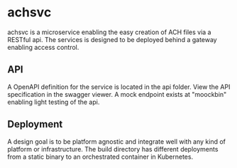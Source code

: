 achsvc
===
achsvc is a microservice enabling the easy creation of ACH files via a RESTful api. The services is designed to be deployed behind a gateway enabling access control. 

## API  
A OpenAPI definition for the service is located in the api folder. View the API specification in the swagger viewer. <link>
A mock endpoint exists at "moockbin" enabling light testing of the api. 


## Deployment 
A design goal is to be platform agnostic and integrate well with any kind of platform or infrastructure. The build directory has different deployments from a static binary to an orchestrated container in Kubernetes. 



